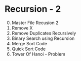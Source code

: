 # Recursion - 2

0. Master File Recusion 2
1. Remove X
2. Remove Duplicates Recursively
3. Binary Search using Recursion
4. Merge Sort Code
5. Quick Sort Code
6. Tower Of Hanoi - Problem
